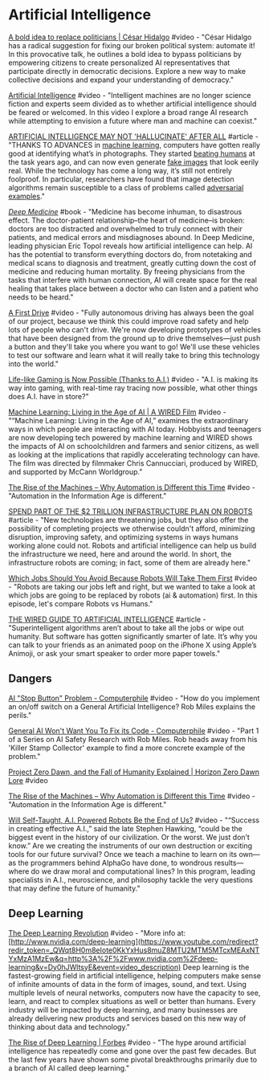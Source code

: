 # Artificial Intelligence

[A bold idea to replace politicians \| César Hidalgo](https://www.youtube.com/watch?v=CyGWML6cI_k) \#video - "César Hidalgo has a radical suggestion for fixing our broken political system: automate it! In this provocative talk, he outlines a bold idea to bypass politicians by empowering citizens to create personalized AI representatives that participate directly in democratic decisions. Explore a new way to make collective decisions and expand your understanding of democracy."

[Artificial Intelligence](https://www.youtube.com/watch?v=5J5bDQHQR1g&list=PLIilwIraDV2L3QailjC91OkRaIioM0DYv&index=2) \#video - "Intelligent machines are no longer science fiction and experts seem divided as to whether artificial intelligence should be feared or welcomed. In this video I explore a broad range AI research while attempting to envision a future where man and machine can coexist."

[ARTIFICIAL INTELLIGENCE MAY NOT 'HALLUCINATE' AFTER ALL](https://www.wired.com/story/adversarial-examples-ai-may-not-hallucinate/) \#article - "THANKS TO ADVANCES in [machine learning](https://www.wired.com/story/guide-artificial-intelligence/), computers have gotten really good at identifying what’s in photographs. They started [beating humans](https://www.theguardian.com/global/2015/may/13/baidu-minwa-supercomputer-better-than-humans-recognising-images) at the task years ago, and can now even generate [fake images](https://www.wired.com/story/is-this-photo-real-ai-getting-better-faking-images/) that look eerily real. While the technology has come a long way, it’s still not entirely foolproof. In particular, researchers have found that image detection algorithms remain susceptible to a class of problems called [adversarial examples](https://www.wired.com/story/researcher-fooled-a-google-ai-into-thinking-a-rifle-was-a-helicopter/)."

[_Deep Medicine_](https://drerictopol.com/book/deep-medicine/) \#book - "Medicine has become inhuman, to disastrous effect. The doctor-patient relationship–the heart of medicine–is broken: doctors are too distracted and overwhelmed to truly connect with their patients, and medical errors and misdiagnoses abound. In Deep Medicine, leading physician Eric Topol reveals how artificial intelligence can help. AI has the potential to transform everything doctors do, from notetaking and medical scans to diagnosis and treatment, greatly cutting down the cost of medicine and reducing human mortality. By freeing physicians from the tasks that interfere with human connection, AI will create space for the real healing that takes place between a doctor who can listen and a patient who needs to be heard."

[A First Drive](https://www.youtube.com/watch?v=CqSDWoAhvLU&list=PLIilwIraDV2JkPdIwldXw3jav0kNO0iO_) \#video - "Fully autonomous driving has always been the goal of our project, because we think this could improve road safety and help lots of people who can't drive. We're now developing prototypes of vehicles that have been designed from the ground up to drive themselves—just push a button and they'll take you where you want to go! We'll use these vehicles to test our software and learn what it will really take to bring this technology into the world."

[Life-like Gaming is Now Possible \(Thanks to A.I.\)](https://www.youtube.com/watch?v=fQlQQSsC47g&feature=youtu.be) \#video - "A.I. is making its way into gaming, with real-time ray tracing now possible, what other things does A.I. have in store?"

[Machine Learning: Living in the Age of AI \| A WIRED Film](https://www.youtube.com/watch?v=ZJixNvx9BAc) \#video - "“Machine Learning: Living in the Age of AI,” examines the extraordinary ways in which people are interacting with AI today. Hobbyists and teenagers are now developing tech powered by machine learning and WIRED shows the impacts of AI on schoolchildren and farmers and senior citizens, as well as looking at the implications that rapidly accelerating technology can have. The film was directed by filmmaker Chris Cannucciari, produced by WIRED, and supported by McCann Worldgroup."

[The Rise of the Machines – Why Automation is Different this Time](https://www.youtube.com/watch?v=WSKi8HfcxEk&list=PLIilwIraDV2JkPdIwldXw3jav0kNO0iO_&index=2) \#video - "Automation in the Information Age is different."

[SPEND PART OF THE $2 TRILLION INFRASTRUCTURE PLAN ON ROBOTS](https://www.wired.com/story/infrastructure-plan-robots/) \#article - "New technologies are threatening jobs, but they also offer the possibility of completing projects we otherwise couldn't afford, minimizing disruption, improving safety, and optimizing systems in ways humans working alone could not. Robots and artificial intelligence can help us build the infrastructure we need, here and around the world. In short, the infrastructure robots are coming; in fact, some of them are already here."

[Which Jobs Should You Avoid Because Robots Will Take Them First](https://www.youtube.com/watch?v=Mj9OGupiC1s&list=PLIilwIraDV2JkPdIwldXw3jav0kNO0iO_&index=2) \#video - "Robots are taking our jobs left and right, but we wanted to take a look at which jobs are going to be replaced by robots \(ai & automation\) first. In this episode, let's compare Robots vs Humans."

[THE WIRED GUIDE TO ARTIFICIAL INTELLIGENCE](https://www.wired.com/story/guide-artificial-intelligence/?itm_campaign=GuideCarveLeft) \#article - "Superintelligent algorithms aren’t about to take all the jobs or wipe out humanity. But software has gotten significantly smarter of late. It’s why you can talk to your friends as an animated poop on the iPhone X using Apple’s Animoji, or ask your smart speaker to order more paper towels."

## Dangers

[AI "Stop Button" Problem - Computerphile](https://www.youtube.com/watch?v=3TYT1QfdfsM&list=PLIilwIraDV2L3QailjC91OkRaIioM0DYv&index=10) \#video - "How do you implement an on/off switch on a General Artificial Intelligence? Rob Miles explains the perils."

[General AI Won't Want You To Fix its Code - Computerphile](https://www.youtube.com/watch?v=4l7Is6vOAOA&list=PLIilwIraDV2L3QailjC91OkRaIioM0DYv&index=22&t=0s) \#video - "Part 1 of a Series on AI Safety Research with Rob Miles. Rob heads away from his 'Killer Stamp Collector' example to find a more concrete example of the problem."

[Project Zero Dawn, and the Fall of Humanity Explained \| Horizon Zero Dawn Lore](https://www.youtube.com/watch?v=WlDRAmTmhlc) \#video

[The Rise of the Machines – Why Automation is Different this Time](https://www.youtube.com/watch?v=WSKi8HfcxEk&list=PLIilwIraDV2L3QailjC91OkRaIioM0DYv&index=24) \#video - "Automation in the Information Age is different."

[Will Self-Taught, A.I. Powered Robots Be the End of Us?](https://www.youtube.com/watch?v=IHc5Zt7qT6o&feature=youtu.be) \#video - "“Success in creating effective A.I.,” said the late Stephen Hawking, “could be the biggest event in the history of our civilization. Or the worst. We just don’t know.” Are we creating the instruments of our own destruction or exciting tools for our future survival? Once we teach a machine to learn on its own—as the programmers behind AlphaGo have done, to wondrous results—where do we draw moral and computational lines? In this program, leading specialists in A.I., neuroscience, and philosophy tackle the very questions that may define the future of humanity."

## Deep Learning

[The Deep Learning Revolution](https://www.youtube.com/watch?v=Dy0hJWltsyE&list=PLIilwIraDV2L3QailjC91OkRaIioM0DYv&index=2) \#video - "More info at: [http://www.nvidia.com/deep-learning](https://www.youtube.com/redirect?redir_token=_QWqt8H0m8eIote0KkYxHus8muZ8MTU2MTM5MTcxMEAxNTYxMzA1MzEw&q=http%3A%2F%2Fwww.nvidia.com%2Fdeep-learning&v=Dy0hJWltsyE&event=video_description) Deep learning is the fastest-growing field in artificial intelligence, helping computers make sense of infinite amounts of data in the form of images, sound, and text. Using multiple levels of neural networks, computers now have the capacity to see, learn, and react to complex situations as well or better than humans. Every industry will be impacted by deep learning, and many businesses are already delivering new products and services based on this new way of thinking about data and technology."

[The Rise of Deep Learning \| Forbes](https://www.youtube.com/watch?v=4rB9YiBxp4I&list=PLIilwIraDV2L3QailjC91OkRaIioM0DYv&index=2&t=0s) \#video - "The hype around artificial intelligence has repeatedly come and gone over the past few decades. But the last few years have shown some pivotal breakthroughs primarily due to a branch of AI called deep learning."

